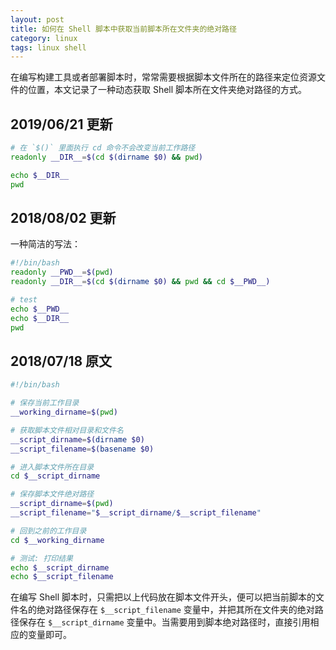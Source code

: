 ```yaml
---
layout: post
title: 如何在 Shell 脚本中获取当前脚本所在文件夹的绝对路径
category: linux
tags: linux shell
---
```


在编写构建工具或者部署脚本时，常常需要根据脚本文件所在的路径来定位资源文件的位置，本文记录了一种动态获取
Shell 脚本所在文件夹绝对路径的方式。

<!--more-->

## 2019/06/21 更新

```bash
# 在 `$()` 里面执行 cd 命令不会改变当前工作路径
readonly __DIR__=$(cd $(dirname $0) && pwd)

echo $__DIR__
pwd
```

## 2018/08/02 更新

一种简洁的写法：

```bash
#!/bin/bash
readonly __PWD__=$(pwd)
readonly __DIR__=$(cd $(dirname $0) && pwd && cd $__PWD__)

# test
echo $__PWD__
echo $__DIR__
pwd
```

## 2018/07/18 原文

```bash
#!/bin/bash

# 保存当前工作目录
__working_dirname=$(pwd)

# 获取脚本文件相对目录和文件名
__script_dirname=$(dirname $0)
__script_filename=$(basename $0)

# 进入脚本文件所在目录
cd $__script_dirname

# 保存脚本文件绝对路径
__script_dirname=$(pwd)
__script_filename="$__script_dirname/$__script_filename"

# 回到之前的工作目录
cd $__working_dirname

# 测试: 打印结果
echo $__script_dirname
echo $__script_filename
```

在编写 Shell 脚本时，只需把以上代码放在脚本文件开头，便可以把当前脚本的文件名的绝对路径保存在
`$__script_filename` 变量中，并把其所在文件夹的绝对路径保存在 `$__script_dirname` 变量中。当需要用到脚本绝对路径时，直接引用相应的变量即可。

